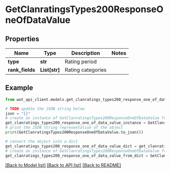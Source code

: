 # GetClanratingsTypes200ResponseOneOfDataValue


## Properties

Name | Type | Description | Notes
------------ | ------------- | ------------- | -------------
**type** | **str** | Rating period | 
**rank_fields** | **List[str]** | Rating categories | 

## Example

```python
from wot_api_client.models.get_clanratings_types200_response_one_of_data_value import GetClanratingsTypes200ResponseOneOfDataValue

# TODO update the JSON string below
json = "{}"
# create an instance of GetClanratingsTypes200ResponseOneOfDataValue from a JSON string
get_clanratings_types200_response_one_of_data_value_instance = GetClanratingsTypes200ResponseOneOfDataValue.from_json(json)
# print the JSON string representation of the object
print(GetClanratingsTypes200ResponseOneOfDataValue.to_json())

# convert the object into a dict
get_clanratings_types200_response_one_of_data_value_dict = get_clanratings_types200_response_one_of_data_value_instance.to_dict()
# create an instance of GetClanratingsTypes200ResponseOneOfDataValue from a dict
get_clanratings_types200_response_one_of_data_value_from_dict = GetClanratingsTypes200ResponseOneOfDataValue.from_dict(get_clanratings_types200_response_one_of_data_value_dict)
```
[[Back to Model list]](../README.md#documentation-for-models) [[Back to API list]](../README.md#documentation-for-api-endpoints) [[Back to README]](../README.md)


